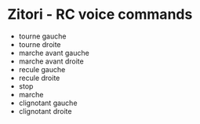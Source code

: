 # Zitori - RC voice commands
  - tourne gauche
  - tourne droite
  - marche avant gauche
  - marche avant droite
  - recule gauche
  - recule droite
  - stop
  - marche
  - clignotant gauche
  - clignotant droite